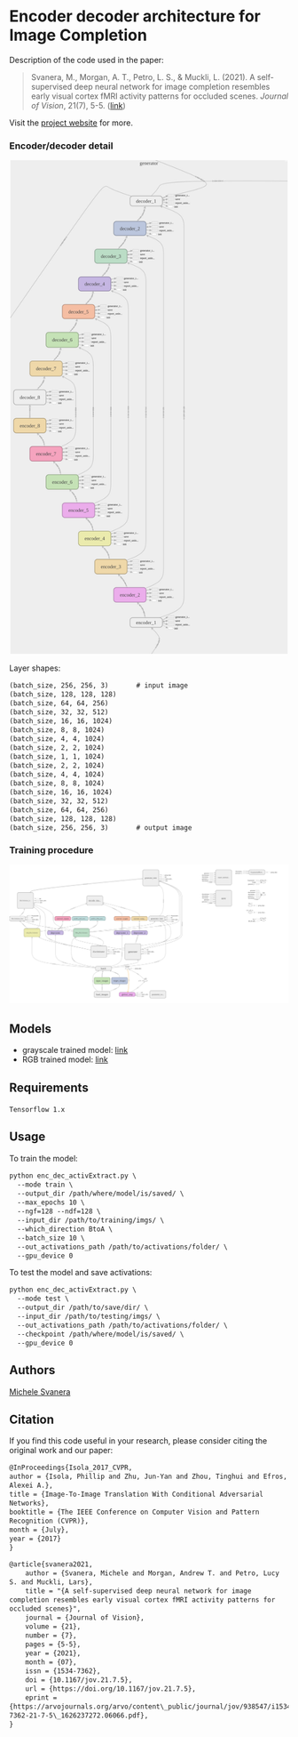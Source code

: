 # Encoder decoder architecture for Image Completion

Description of the code used in the paper: 

> Svanera, M., Morgan, A. T., Petro, L. S., & Muckli, L. (2021). A self-supervised deep neural network for image completion resembles early visual cortex fMRI activity patterns for occluded scenes. *Journal of Vision*, 21(7), 5-5. ([link](https://jov.arvojournals.org/article.aspx?articleid=2776469))

Visit the [project website](https://rocknroll87q.github.io/self-supervised_inpainting/) for more.

### Encoder/decoder detail

<p align="center">
<kbd>
<img src="./encDec_details.png" width=500"/>  
</kbd>
</p>

Layer shapes:

~~~
(batch_size, 256, 256, 3) 		# input image
(batch_size, 128, 128, 128)
(batch_size, 64, 64, 256)
(batch_size, 32, 32, 512)
(batch_size, 16, 16, 1024)
(batch_size, 8, 8, 1024)
(batch_size, 4, 4, 1024)
(batch_size, 2, 2, 1024)
(batch_size, 1, 1, 1024)
(batch_size, 2, 2, 1024)
(batch_size, 4, 4, 1024)
(batch_size, 8, 8, 1024)
(batch_size, 16, 16, 1024)
(batch_size, 32, 32, 512)
(batch_size, 64, 64, 256)
(batch_size, 128, 128, 128)
(batch_size, 256, 256, 3) 		# output image
~~~

### Training procedure

<p align="center">
<kbd>
<img src="./training_scheme.png"/>  
</kbd>
</p>

## Models

* grayscale trained model: [link](https://cloud.psy.gla.ac.uk/index.php/s/QNqUBvLDFwWOao7)
* RGB trained model: [link](https://cloud.psy.gla.ac.uk/index.php/s/ou5cmJ20GyqHcFm)


## Requirements

`Tensorflow 1.x`


## Usage

To train the model:

~~~~
python enc_dec_activExtract.py \
  --mode train \
  --output_dir /path/where/model/is/saved/ \
  --max_epochs 10 \
  --ngf=128 --ndf=128 \
  --input_dir /path/to/training/imgs/ \
  --which_direction BtoA \
  --batch_size 10 \
  --out_activations_path /path/to/activations/folder/ \
  --gpu_device 0
~~~~

To test the model and save activations:

~~~~
python enc_dec_activExtract.py \
  --mode test \
  --output_dir /path/to/save/dir/ \
  --input_dir /path/to/testing/imgs/ \
  --out_activations_path /path/to/activations/folder/ \
  --checkpoint /path/where/model/is/saved/ \
  --gpu_device 0
~~~~


## Authors

[Michele Svanera](https://www.michelesvanera.org/)


## Citation

If you find this code useful in your research, please consider citing the original work and our paper:

```
@InProceedings{Isola_2017_CVPR,
author = {Isola, Phillip and Zhu, Jun-Yan and Zhou, Tinghui and Efros, Alexei A.},
title = {Image-To-Image Translation With Conditional Adversarial Networks},
booktitle = {The IEEE Conference on Computer Vision and Pattern Recognition (CVPR)},
month = {July},
year = {2017}
}
```

```
@article{svanera2021,
    author = {Svanera, Michele and Morgan, Andrew T. and Petro, Lucy S. and Muckli, Lars},
    title = "{A self-supervised deep neural network for image completion resembles early visual cortex fMRI activity patterns for occluded scenes}",
    journal = {Journal of Vision},
    volume = {21},
    number = {7},
    pages = {5-5},
    year = {2021},
    month = {07},
    issn = {1534-7362},
    doi = {10.1167/jov.21.7.5},
    url = {https://doi.org/10.1167/jov.21.7.5},
    eprint = {https://arvojournals.org/arvo/content\_public/journal/jov/938547/i1534-7362-21-7-5\_1626237272.06066.pdf},
}
```
